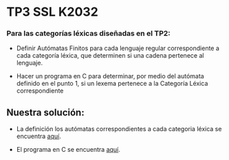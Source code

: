 # TP3 SSL K2032

### Para las categorías léxicas diseñadas en el TP2: 

- Definir Autómatas Finitos para cada lenguaje regular correspondiente a cada categoría léxica, que determinen si una cadena pertenece al lenguaje. 

- Hacer un programa en C para determinar, por medio del autómata definido en el punto 1, si un lexema pertenece a la Categoría Léxica correspondiente

## Nuestra solución:

- La definición los autómatas correspondientes a cada categoria léxica se encuentra [aquí](https://lucid.app/lucidchart/c845da7d-40a4-40a3-8705-118996f68b37/edit?invitationId=inv_1fccb2a5-174a-42b7-a6b1-3666ed630de8&page=0_0#).

- El programa en C se encuentra [aquí](https://github.com/utn-frba-ssl/23-032-10/blob/master/TP3/main.c).